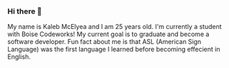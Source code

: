 ### Hi there 👋
My name is Kaleb McElyea and I am 25 years old.  I'm currently a student with Boise Codeworks! My current goal is to graduate and become a software developer. Fun fact about me is that ASL (American Sign Language) was the first language I learned before becoming effecient in English. 
<!--
**KalebMcElyea/KalebMcElyea** is a ✨ _special_ ✨ repository because its `README.md` (this file) appears on your GitHub profile.

Here are some ideas to get you started:

- 🔭 I’m currently working on ...
- 🌱 I’m currently learning ...
- 👯 I’m looking to collaborate on ...
- 🤔 I’m looking for help with ...
- 💬 Ask me about ...
- 📫 How to reach me: ...
- 😄 Pronouns: ...
- ⚡ Fun fact: ...
-->
